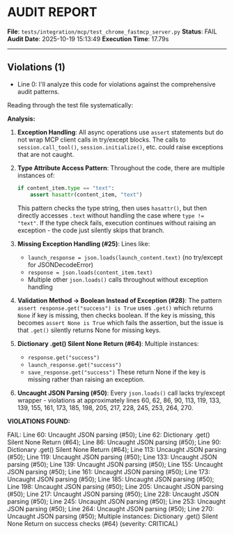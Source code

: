 # AUDIT REPORT

**File**: `tests/integration/mcp/test_chrome_fastmcp_server.py`
**Status**: FAIL
**Audit Date**: 2025-10-19 15:13:49
**Execution Time**: 17.79s

---

## Violations (1)

- Line 0: I'll analyze this code for violations against the comprehensive audit patterns.

Reading through the test file systematically:

**Analysis:**

1. **Exception Handling**: All async operations use `assert` statements but do not wrap MCP client calls in try/except blocks. The calls to `session.call_tool()`, `session.initialize()`, etc. could raise exceptions that are not caught.

2. **Type Attribute Access Pattern**: Throughout the code, there are multiple instances of:
   ```python
   if content_item.type == "text":
       assert hasattr(content_item, "text")
   ```
   This pattern checks the type string, then uses `hasattr()`, but then directly accesses `.text` without handling the case where `type != "text"`. If the type check fails, execution continues without raising an exception - the code just silently skips that branch.

3. **Missing Exception Handling (#25)**: Lines like:
   - `launch_response = json.loads(launch_content.text)` (no try/except for JSONDecodeError)
   - `response = json.loads(content_item.text)` 
   - Multiple other `json.loads()` calls throughout without exception handling

4. **Validation Method → Boolean Instead of Exception (#28)**: The pattern `assert response.get("success") is True` uses `.get()` which returns `None` if key is missing, then checks boolean. If the key is missing, this becomes `assert None is True` which fails the assertion, but the issue is that `.get()` silently returns None for missing keys.

5. **Dictionary .get() Silent None Return (#64)**: Multiple instances:
   - `response.get("success")`
   - `launch_response.get("success")`
   - `save_response.get("success")`
   These return None if the key is missing rather than raising an exception.

6. **Uncaught JSON Parsing (#50)**: Every `json.loads()` call lacks try/except wrapper - violations at approximately lines 60, 62, 86, 90, 113, 119, 133, 139, 155, 161, 173, 185, 198, 205, 217, 228, 245, 253, 264, 270.

**VIOLATIONS FOUND:**

FAIL: Line 60: Uncaught JSON parsing (#50); Line 62: Dictionary .get() Silent None Return (#64); Line 86: Uncaught JSON parsing (#50); Line 90: Dictionary .get() Silent None Return (#64); Line 113: Uncaught JSON parsing (#50); Line 119: Uncaught JSON parsing (#50); Line 133: Uncaught JSON parsing (#50); Line 139: Uncaught JSON parsing (#50); Line 155: Uncaught JSON parsing (#50); Line 161: Uncaught JSON parsing (#50); Line 173: Uncaught JSON parsing (#50); Line 185: Uncaught JSON parsing (#50); Line 198: Uncaught JSON parsing (#50); Line 205: Uncaught JSON parsing (#50); Line 217: Uncaught JSON parsing (#50); Line 228: Uncaught JSON parsing (#50); Line 245: Uncaught JSON parsing (#50); Line 253: Uncaught JSON parsing (#50); Line 264: Uncaught JSON parsing (#50); Line 270: Uncaught JSON parsing (#50); Multiple instances: Dictionary .get() Silent None Return on success checks (#64)
 (severity: CRITICAL)
